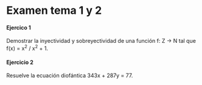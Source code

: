 # Examen tema 1 y 2

#### Ejercico 1

Demostrar la inyectividad y sobreyectividad de una función f: Z -> N tal que f(x) = x<sup>2</sup> / x<sup>2</sup> + 1.

#### Ejercicio 2

Resuelve la ecuación diofántica 343x + 287y = 77.

